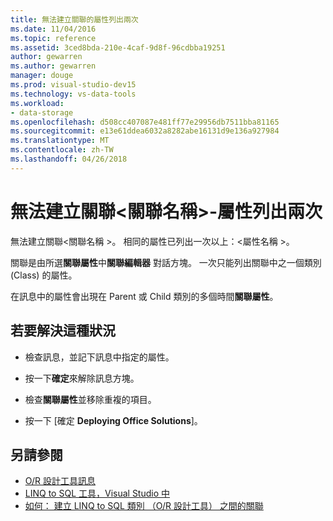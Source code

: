 ```yaml
---
title: 無法建立關聯的屬性列出兩次
ms.date: 11/04/2016
ms.topic: reference
ms.assetid: 3ced8bda-210e-4caf-9d8f-96cdbba19251
author: gewarren
ms.author: gewarren
manager: douge
ms.prod: visual-studio-dev15
ms.technology: vs-data-tools
ms.workload:
- data-storage
ms.openlocfilehash: d508cc407087e481ff77e29956db7511bba81165
ms.sourcegitcommit: e13e61ddea6032a8282abe16131d9e136a927984
ms.translationtype: MT
ms.contentlocale: zh-TW
ms.lasthandoff: 04/26/2018
---
```

# <a name="cannot-create-an-association-ltassociation-namegt---property-listed-twice"></a>無法建立關聯&lt;關聯名稱&gt;-屬性列出兩次

無法建立關聯\<關聯名稱 >。 相同的屬性已列出一次以上：\<屬性名稱 >。

關聯是由所選**關聯屬性**中**關聯編輯器** 對話方塊。 一次只能列出關聯中之一個類別 (Class) 的屬性。

在訊息中的屬性會出現在 Parent 或 Child 類別的多個時間**關聯屬性**。

## <a name="to-resolve-this-condition"></a>若要解決這種狀況

- 檢查訊息，並記下訊息中指定的屬性。

- 按一下**確定**來解除訊息方塊。

- 檢查**關聯屬性**並移除重複的項目。

- 按一下 [確定 **Deploying Office Solutions**]。

## <a name="see-also"></a>另請參閱

- [O/R 設計工具訊息](../data-tools/o-r-designer-messages.md)
- [LINQ to SQL 工具，Visual Studio 中](../data-tools/linq-to-sql-tools-in-visual-studio2.md)
- [如何： 建立 LINQ to SQL 類別 （O/R 設計工具） 之間的關聯](../data-tools/how-to-create-an-association-relationship-between-linq-to-sql-classes-o-r-designer.md)